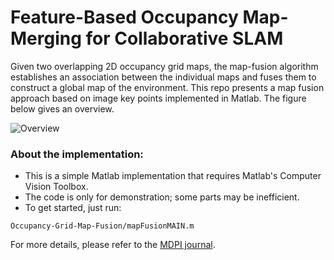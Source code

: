 # Feature-Based Occupancy Map-Merging for Collaborative SLAM
Given two overlapping 2D occupancy grid maps, the map-fusion algorithm establishes an association between the individual maps and fuses them to construct a global map of the environment. This repo presents a map fusion approach based on image key points implemented in Matlab. The figure below gives an overview.
 
![Overview](Resources/overview.png)

### About the implementation:
- This is a simple Matlab implementation that requires Matlab's Computer Vision Toolbox.
- The code is only for demonstration; some parts may be inefficient. 
- To get started, just run: 
```
Occupancy-Grid-Map-Fusion/mapFusionMAIN.m
```
For more details, please refer to the [MDPI journal](https://www.mdpi.com/1424-8220/23/6/3114).
